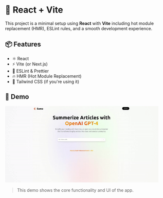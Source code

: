 # 🚀 React + Vite 

This project is a minimal setup using **React** with **Vite** including hot module replacement (HMR), ESLint rules, and a smooth development experience.

## 📦 Features

- ⚛️ React
- ⚡ Vite (or Next.js)
- 💅 ESLint & Prettier
- 🔥 HMR (Hot Module Replacement)
- 🎨 Tailwind CSS (if you're using it)

## 🎥 Demo

![Demo](public/demo.gif)

> This demo shows the core functionality and UI of the app.
